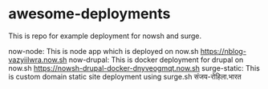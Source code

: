 # awesome-deployments
This is repo for example deployment for nowsh and surge.

now-node: This is node app which is deployed on now.sh https://nblog-vazyiilwra.now.sh
now-drupal: This is docker deployment for drupal on now.sh https://nowsh-drupal-docker-dnyveogmqt.now.sh
surge-static: This is custom domain static site deployment using surge.sh संजय-रोहिला.भारत
